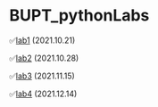 # BUPT_pythonLabs

✅[lab1](lab1/py1-2019211308-2019211504-王乾凱.md) (2021.10.21)

✅[lab2](lab2/py2-2019211308-2019211504-王乾凱.md) (2021.10.28)

✅[lab3](lab3/py3-2019211308-2019211504-王乾凱.md) (2021.11.15)

✅[lab4](lab4/py4-2019211308-2019211504-王乾凱.md) (2021.12.14)